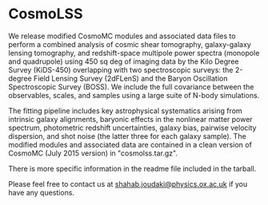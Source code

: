 # CosmoLSS

We release modified CosmoMC modules and associated data files to perform a combined analysis of cosmic shear tomography, galaxy-galaxy lensing tomography, and redshift-space multipole power spectra (monopole and quadrupole) using 450 sq deg of imaging data by the Kilo Degree Survey (KiDS-450) overlapping with two spectroscopic surveys: the 2-degree Field Lensing Survey (2dFLenS) and the Baryon Oscillation Spectroscopic Survey (BOSS). We include the full covariance between the observables, scales, and samples using a large suite of N-body simulations.

The fitting pipeline includes key astrophysical systematics arising from intrinsic galaxy alignments, baryonic effects in the nonlinear matter power spectrum, photometric redshift uncertainties, galaxy bias, pairwise velocity dispersion, and shot noise (the latter three for each galaxy sample). The modified modules and associated data are contained in a clean version of CosmoMC (July 2015 version) in "cosmolss.tar.gz".

There is more specific information in the readme file included in the tarball.

Please feel free to contact us at shahab.joudaki@physics.ox.ac.uk if you have any questions.
